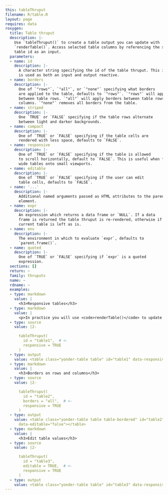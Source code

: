 ```yaml
---
this: tableThruput
filename: R/table.R
layout: page
requires: data
roxygen:
  title: Table thruput
  description: |-
    Use `tableThruput()` to create a table output you can update with
    `renderTable()`. Access selected table columns by referencing the same
    table id as an input.
  parameters:
  - name: id
    description: |-
      A character string specifying the id of the table thruput. This id
      is used as both an input and output reactive.
  - name: borders
    description: |-
      One of `"rows"`, `"all"`, or `"none"` specifying what borders
      are applied to the table, defaults to `"rows"`. `"rows"` will apply borders
      between table rows. `"all"` will apply borders between table rows and
      columns. `"none"` removes all borders from the table.
  - name: striped
    description: |-
      One `TRUE` or `FALSE` specifying if the table rows alternate
      between light and darker backgrounds.
  - name: compact
    description: |-
      One of `TRUE` or `FALSE` specifying if the table cells are
      rendered with less space, defaults to `FALSE`.
  - name: responsive
    description: |-
      One of `TRUE` or `FALSE` specifying if the table is allowed
      to scroll horizontally, default to `FALSE`. This is useful when fitting
      wide tables onto small viewports.
  - name: editable
    description: |-
      One of `TRUE` or `FALSE` specifying if the user can edit
      table cells, defaults to `FALSE`.
  - name: '...'
    description: |-
      Additional named arguments passed as HTML attributes to the parent
      element.
  - name: expr
    description: |-
      An expression which returns a data frame or `NULL`. If a data
      frame is returned the table thruput is re-rendered, otherwise if `NULL` the
      current table is left as is.
  - name: env
    description: |-
      The environment in which to evaluate `expr`, defaults to
      `parent.frame()`.
  - name: quoted
    description: |-
      One of `TRUE` or `FALSE` specifying if `expr` is a quoted
      expression.
  sections: []
  return: ~
  family: thruputs
  name: ~
  rdname: ~
  examples:
  - type: markdown
    value: |
      <h3>Responsive tables</h3>
  - type: markdown
    value: |
      <p>In practice you will use <code>renderTable()</code> to update the data in a table. These live examples have been populated automatically for the sake of the demo.</p>
  - type: source
    value: |2-

      tableThruput(
        id = "table1",  # <-
        responsive = TRUE
      )
  - type: output
    value: <table class="yonder-table table" id="table1" data-responsive="true" data-editable="false"></table>
  - type: markdown
    value: |
      <h3>Borders on rows and columns</h3>
  - type: source
    value: |2-

      tableThruput(
        id = "table2",
        borders = "all",  # <-
        responsive = TRUE
      )
  - type: output
    value: <table class="yonder-table table table-bordered" id="table2" data-responsive="true"
      data-editable="false"></table>
  - type: markdown
    value: |
      <h3>Edit table values</h3>
  - type: source
    value: |2-

      tableThruput(
        id = "table3",
        editable = TRUE,  # <-
        responsive = TRUE
      )
  - type: output
    value: <table class="yonder-table table" id="table3" data-responsive="true" data-editable="true"></table>
---
```


